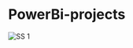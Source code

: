 # PowerBi-projects


<img src="https://github.com/muksanakhatun/PowerBi-projects/blob/main/image.png" alt="SS 1"/>
